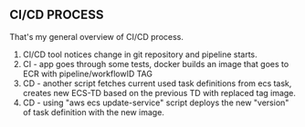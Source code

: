 
## CI/CD PROCESS

That's my general overview of CI/CD process.

1. CI/CD tool notices change in git repository and pipeline starts.
2. CI - app goes through some tests, docker builds an image that goes to ECR with pipeline/workflowID TAG
3. CD - another script fetches current used task definitions from ecs task, creates new ECS-TD based on the previous TD with replaced tag image.
4. CD - using "aws ecs update-service" script deploys the new "version" of task definition with the new image.

